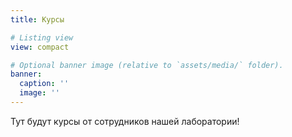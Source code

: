 ```yaml
---
title: Курсы 

# Listing view
view: compact

# Optional banner image (relative to `assets/media/` folder).
banner:
  caption: ''
  image: ''
---
```


Тут будут курсы от сотрудников нашей лаборатории!